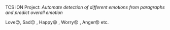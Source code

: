 TCS iON Project: 
*Automate detection of different emotions from paragraphs and predict overall emotion*

 Love😍, Sad😔  ,  Happy😃  ,  Worry😟  , Anger😡 etc.
